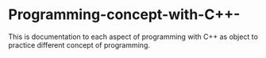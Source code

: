 # Programming-concept-with-C++-
This is documentation to each aspect of programming with C++ as object to practice different concept of programming.
